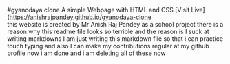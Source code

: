 #gyanodaya clone
A simple Webpage with HTML and CSS
[Visit Live](https://anishrajpandey.github.io/gyanodaya-clone
<br/>
this website is created by Mr Anish Raj Pandey as a school project 
there is a reason why this readme file looks so terrible and the reason is I suck at writing markdowns
I am just writing this markdown file so that i can practice touch typing and also I can make my contributions regular at my github profile
now i am done and i am deleting all of these now 
